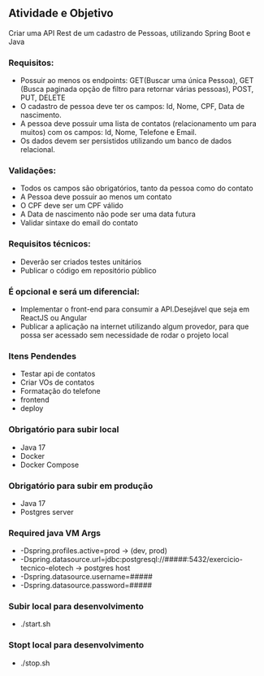 ## Atividade e Objetivo

Criar uma API Rest de um cadastro de Pessoas, utilizando Spring Boot e Java

### Requisitos:

* Possuir ao menos os endpoints: GET(Buscar uma única Pessoa), GET (Busca paginada opção de filtro para retornar várias pessoas), POST, PUT, DELETE
* O cadastro de pessoa deve ter os campos: Id, Nome, CPF, Data de nascimento.
* A pessoa deve possuir uma lista de contatos (relacionamento um para muitos) com os campos: Id, Nome, Telefone e Email.
* Os dados devem ser persistidos utilizando um banco de dados relacional.
### Validações:

* Todos os campos são obrigatórios, tanto da pessoa como do contato
* A Pessoa deve possuir ao menos um contato
* O CPF deve ser um CPF válido
* A Data de nascimento não pode ser uma data futura
* Validar sintaxe do email do contato

### Requisitos técnicos:

* Deverão ser criados testes unitários
* Publicar o código em repositório público

### É opcional e será um diferencial:

* Implementar o front-end para consumir a API.Desejável que seja em ReactJS ou Angular
* Publicar a aplicação na internet utilizando algum provedor, para que possa ser acessado sem necessidade de rodar o projeto local

### Itens Pendendes
* Testar api de contatos
* Criar VOs de contatos
* Formatação do telefone
* frontend
* deploy

### Obrigatório para subir local
* Java 17
* Docker
* Docker Compose

### Obrigatório para subir em produção 
* Java 17
* Postgres server

### Required java VM Args
* -Dspring.profiles.active=prod -> (dev, prod)
* -Dspring.datasource.url=jdbc:postgresql://#####:5432/exercicio-tecnico-elotech -> postgres host
* -Dspring.datasource.username=#####
* -Dspring.datasource.password=#####

### Subir local para desenvolvimento
* ./start.sh

### Stopt local para desenvolvimento
* ./stop.sh
